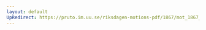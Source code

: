 ```yaml
---
layout: default
UpRedirect: https://pruto.im.uu.se/riksdagen-motions-pdf/1867/mot_1867__fk__reg.pdf
---
```

